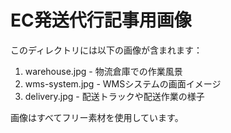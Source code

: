 # EC発送代行記事用画像

このディレクトリには以下の画像が含まれます：

1. warehouse.jpg - 物流倉庫での作業風景
2. wms-system.jpg - WMSシステムの画面イメージ
3. delivery.jpg - 配送トラックや配送作業の様子

画像はすべてフリー素材を使用しています。